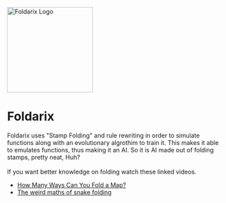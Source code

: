 <img src="https://github.com/ponydorkiness/Foldarix/blob/main/logoLarge.png?raw=true" alt="Foldarix Logo" width="200">

# **Foldarix**

Foldarix uses "Stamp Folding" and rule rewriting in order to simulate functions along with an evolutionary algrothim to train it. 
This makes it able to emulates functions, thus making it an AI. So it is AI made out of folding stamps, pretty neat, Huh?
<br><br>
If you want better knowledge on folding watch these linked videos.<br>
- [How Many Ways Can You Fold a Map?](https://youtu.be/sfH9uIY3ln4?si=5ZAFouL-PnMWlTsY)  
- [The weird maths of snake folding](https://youtu.be/ysaIAwxl7fc?si=yld3SjUzL4blY1PW)  
